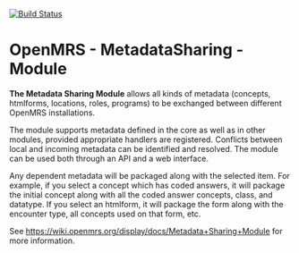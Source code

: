 [![Build Status](https://travis-ci.org/openmrs/openmrs-module-metadatasharing.svg?branch=master)](https://travis-ci.org/openmrs/openmrs-module-metadatasharing)

OpenMRS - MetadataSharing - Module
==================================

  **The Metadata Sharing Module** allows all kinds of metadata (concepts, htmlforms, locations, roles, programs) to be exchanged between different OpenMRS installations. 
  
  The module supports metadata defined in the core as well as in other modules, provided appropriate handlers are registered. Conflicts between local and incoming metadata can be identified and resolved. The module can be used both through an API and a web interface.


Any dependent metadata will be packaged along with the selected item. For example, if you select a concept which has coded answers, it will package the initial concept along with all the coded answer concepts, class, and datatype. If you select an htmlform, it will package the form along with the encounter type, all concepts used on that form, etc.

See https://wiki.openmrs.org/display/docs/Metadata+Sharing+Module for more information.
